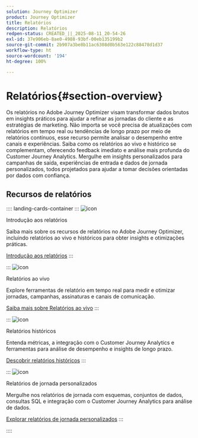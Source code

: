 ```yaml
---
solution: Journey Optimizer
product: Journey Optimizer
title: Relatórios
description: Relatórios
redpen-status: CREATED_||_2025-08-11_20-54-26
exl-id: 37e906eb-8ae0-4988-93bf-00eb135199b2
source-git-commit: 2b907a3be8b11ac6308d0b563e122c88478d1d37
workflow-type: ht
source-wordcount: '194'
ht-degree: 100%

---
```


# Relatórios{#section-overview}

Os relatórios no Adobe Journey Optimizer visam transformar dados brutos em insights práticos para ajudar a refinar as jornadas do cliente e as estratégias de marketing. Não importa se você precisa de atualizações com relatórios em tempo real ou tendências de longo prazo por meio de relatórios contínuos, esse recurso permite analisar o desempenho entre canais e experiências. Saiba como os relatórios ao vivo e histórico se complementam, oferecendo feedback imediato e análise mais profunda do Customer Journey Analytics. Mergulhe em insights personalizados para campanhas de saída, experiências de entrada e dados de jornada personalizados, todos projetados para ajudar a tomar decisões orientadas por dados com confiança.

## Recursos de relatórios

:::: landing-cards-container
:::
![icon](https://cdn.experienceleague.adobe.com/icons/book.svg?lang=pt-BR)

Introdução aos relatórios

Saiba mais sobre os recursos de relatórios no Adobe Journey Optimizer, incluindo relatórios ao vivo e históricos para obter insights e otimizações práticas.

[Introdução aos relatórios](../using/reports/gs-reports.md)
:::

:::
![icon](https://cdn.experienceleague.adobe.com/icons/chart-line.svg?lang=pt-BR)

Relatórios ao vivo

Explore ferramentas de relatório em tempo real para medir e otimizar jornadas, campanhas, assinaturas e canais de comunicação.

[Saiba mais sobre Relatórios ao vivo](live-report-landing-page.md)
:::

:::
![icon](https://cdn.experienceleague.adobe.com/icons/list-check.svg?lang=pt-BR)

Relatórios históricos

Entenda métricas, a integração com o Customer Journey Analytics e ferramentas para análise de desempenho e insights de longo prazo.

[Descobrir relatórios históricos](channel-report-landing-page.md)
:::

:::
![icon](https://cdn.experienceleague.adobe.com/icons/code-branch.svg?lang=pt-BR)

Relatórios de jornada personalizados

Mergulhe nos relatórios de jornada com esquemas, conjuntos de dados, consultas SQL e integração com o Customer Journey Analytics para análise de dados.

[Explorar relatórios de jornada personalizados](reports-landing-page.md)
:::

::::
